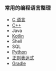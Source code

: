 ### 常用的编程语言整理



- [C 语言](./study_for_c/README.md)
- [C++](./docs/cpp/readme.md)
- Java
- [Kotlin](./KotlinNote/README.md)
- Shell
- SQL
- [Python](./study_for_python/readme.md)  
- [正则表达式](./regex/readme.md)
- [Gradle](./study_for_gradle/readme.md)

